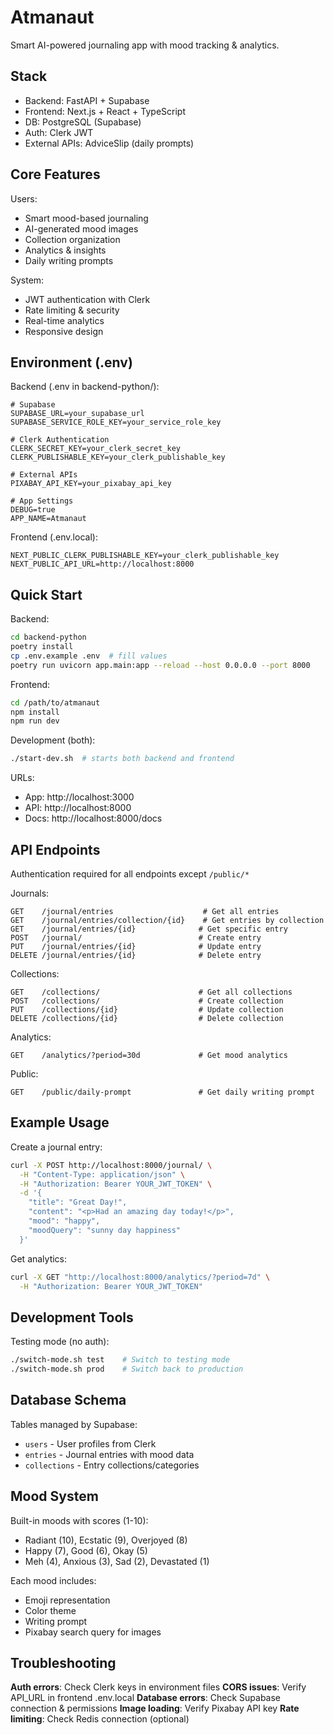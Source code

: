 # Atmanaut

Smart AI-powered journaling app with mood tracking & analytics.

## Stack
- Backend: FastAPI + Supabase
- Frontend: Next.js + React + TypeScript
- DB: PostgreSQL (Supabase)
- Auth: Clerk JWT
- External APIs: AdviceSlip (daily prompts)

## Core Features
Users:
- Smart mood-based journaling
- AI-generated mood images
- Collection organization
- Analytics & insights
- Daily writing prompts

System:
- JWT authentication with Clerk
- Rate limiting & security
- Real-time analytics
- Responsive design

## Environment (.env)
Backend (.env in backend-python/):
```
# Supabase
SUPABASE_URL=your_supabase_url
SUPABASE_SERVICE_ROLE_KEY=your_service_role_key

# Clerk Authentication
CLERK_SECRET_KEY=your_clerk_secret_key
CLERK_PUBLISHABLE_KEY=your_clerk_publishable_key

# External APIs
PIXABAY_API_KEY=your_pixabay_api_key

# App Settings
DEBUG=true
APP_NAME=Atmanaut
```

Frontend (.env.local):
```
NEXT_PUBLIC_CLERK_PUBLISHABLE_KEY=your_clerk_publishable_key
NEXT_PUBLIC_API_URL=http://localhost:8000
```

## Quick Start
Backend:
```bash
cd backend-python
poetry install
cp .env.example .env  # fill values
poetry run uvicorn app.main:app --reload --host 0.0.0.0 --port 8000
```

Frontend:
```bash
cd /path/to/atmanaut
npm install
npm run dev
```

Development (both):
```bash
./start-dev.sh  # starts both backend and frontend
```

URLs:
- App: http://localhost:3000
- API: http://localhost:8000
- Docs: http://localhost:8000/docs

## API Endpoints
Authentication required for all endpoints except `/public/*`

Journals:
```
GET    /journal/entries                    # Get all entries
GET    /journal/entries/collection/{id}    # Get entries by collection
GET    /journal/entries/{id}              # Get specific entry
POST   /journal/                          # Create entry
PUT    /journal/entries/{id}              # Update entry
DELETE /journal/entries/{id}              # Delete entry
```

Collections:
```
GET    /collections/                      # Get all collections
POST   /collections/                      # Create collection
PUT    /collections/{id}                  # Update collection
DELETE /collections/{id}                  # Delete collection
```

Analytics:
```
GET    /analytics/?period=30d             # Get mood analytics
```

Public:
```
GET    /public/daily-prompt               # Get daily writing prompt
```

## Example Usage
Create a journal entry:
```bash
curl -X POST http://localhost:8000/journal/ \
  -H "Content-Type: application/json" \
  -H "Authorization: Bearer YOUR_JWT_TOKEN" \
  -d '{
    "title": "Great Day!",
    "content": "<p>Had an amazing day today!</p>",
    "mood": "happy",
    "moodQuery": "sunny day happiness"
  }'
```

Get analytics:
```bash
curl -X GET "http://localhost:8000/analytics/?period=7d" \
  -H "Authorization: Bearer YOUR_JWT_TOKEN"
```

## Development Tools
Testing mode (no auth):
```bash
./switch-mode.sh test    # Switch to testing mode
./switch-mode.sh prod    # Switch back to production
```

## Database Schema
Tables managed by Supabase:
- `users` - User profiles from Clerk
- `entries` - Journal entries with mood data
- `collections` - Entry collections/categories

## Mood System
Built-in moods with scores (1-10):
- Radiant (10), Ecstatic (9), Overjoyed (8)
- Happy (7), Good (6), Okay (5)
- Meh (4), Anxious (3), Sad (2), Devastated (1)

Each mood includes:
- Emoji representation
- Color theme
- Writing prompt
- Pixabay search query for images

## Troubleshooting
**Auth errors**: Check Clerk keys in environment files
**CORS issues**: Verify API_URL in frontend .env.local
**Database errors**: Check Supabase connection & permissions
**Image loading**: Verify Pixabay API key
**Rate limiting**: Check Redis connection (optional)

